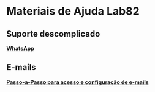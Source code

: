 # Materiais de Ajuda Lab82

## Suporte descomplicado
[__WhatsApp__](https://gera.bio/WhatsLab82)
 
## E-mails
[__Passo-a-Passo para acesso e configuração de e-mails__](https://github.com/tiagobernard/lab82-suporte/blob/main/INSTRUCOES-EMAILS.md)
